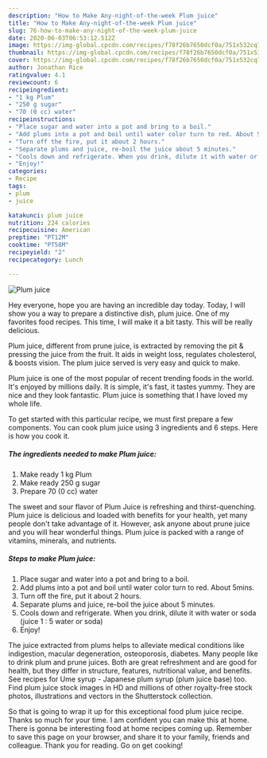```yaml
---
description: "How to Make Any-night-of-the-week Plum juice"
title: "How to Make Any-night-of-the-week Plum juice"
slug: 76-how-to-make-any-night-of-the-week-plum-juice
date: 2020-06-03T06:53:12.512Z
image: https://img-global.cpcdn.com/recipes/f78f26b7650dcf0a/751x532cq70/plum-juice-recipe-main-photo.jpg
thumbnail: https://img-global.cpcdn.com/recipes/f78f26b7650dcf0a/751x532cq70/plum-juice-recipe-main-photo.jpg
cover: https://img-global.cpcdn.com/recipes/f78f26b7650dcf0a/751x532cq70/plum-juice-recipe-main-photo.jpg
author: Jonathan Rice
ratingvalue: 4.1
reviewcount: 6
recipeingredient:
- "1 kg Plum"
- "250 g sugar"
- "70 (0 cc) water"
recipeinstructions:
- "Place sugar and water into a pot and bring to a boil."
- "Add plums into a pot and boil until water color turn to red. About 5mins."
- "Turn off the fire, put it about 2 hours."
- "Separate plums and juice, re-boil the juice about 5 minutes."
- "Cools down and refrigerate. When you drink, dilute it with water or soda (juice 1 : 5 water or soda)"
- "Enjoy!"
categories:
- Recipe
tags:
- plum
- juice

katakunci: plum juice 
nutrition: 224 calories
recipecuisine: American
preptime: "PT12M"
cooktime: "PT58M"
recipeyield: "2"
recipecategory: Lunch

---
```



![Plum juice](https://img-global.cpcdn.com/recipes/f78f26b7650dcf0a/751x532cq70/plum-juice-recipe-main-photo.jpg)

Hey everyone, hope you are having an incredible day today. Today, I will show you a way to prepare a distinctive dish, plum juice. One of my favorites food recipes. This time, I will make it a bit tasty. This will be really delicious.

Plum juice, different from prune juice, is extracted by removing the pit &amp; pressing the juice from the fruit. It aids in weight loss, regulates cholesterol, &amp; boosts vision. The plum juice served is very easy and quick to make.

Plum juice is one of the most popular of recent trending foods in the world. It's enjoyed by millions daily. It is simple, it's fast, it tastes yummy. They are nice and they look fantastic. Plum juice is something that I have loved my whole life.


To get started with this particular recipe, we must first prepare a few components. You can cook plum juice using 3 ingredients and 6 steps. Here is how you cook it.

<!--inarticleads1-->

##### The ingredients needed to make Plum juice:

1. Make ready 1 kg Plum
1. Make ready 250 g sugar
1. Prepare 70 (0 cc) water


The sweet and sour flavor of Plum Juice is refreshing and thirst-quenching. Plum juice is delicious and loaded with benefits for your health, yet many people don&#39;t take advantage of it. However, ask anyone about prune juice and you will hear wonderful things. Plum juice is packed with a range of vitamins, minerals, and nutrients. 

<!--inarticleads2-->

##### Steps to make Plum juice:

1. Place sugar and water into a pot and bring to a boil.
1. Add plums into a pot and boil until water color turn to red. About 5mins.
1. Turn off the fire, put it about 2 hours.
1. Separate plums and juice, re-boil the juice about 5 minutes.
1. Cools down and refrigerate. When you drink, dilute it with water or soda (juice 1 : 5 water or soda)
1. Enjoy!


The juice extracted from plums helps to alleviate medical conditions like indigestion, macular degeneration, osteoporosis, diabetes. Many people like to drink plum and prune juices. Both are great refreshment and are good for health, but they differ in structure, features, nutritional value, and benefits. See recipes for Ume syrup - Japanese plum syrup (plum juice base) too. Find plum juice stock images in HD and millions of other royalty-free stock photos, illustrations and vectors in the Shutterstock collection. 

So that is going to wrap it up for this exceptional food plum juice recipe. Thanks so much for your time. I am confident you can make this at home. There is gonna be interesting food at home recipes coming up. Remember to save this page on your browser, and share it to your family, friends and colleague. Thank you for reading. Go on get cooking!
